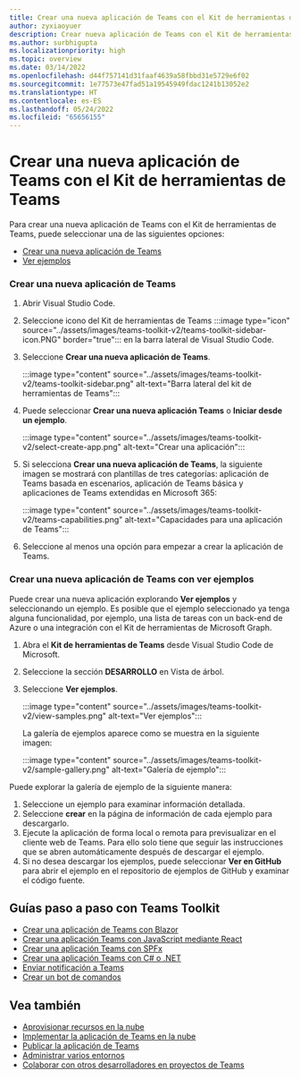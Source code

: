 ```yaml
---
title: Crear una nueva aplicación de Teams con el Kit de herramientas de Teams
author: zyxiaoyuer
description: Crear nueva aplicación de Teams con el Kit de herramientas de Teams
ms.author: surbhigupta
ms.localizationpriority: high
ms.topic: overview
ms.date: 03/14/2022
ms.openlocfilehash: d44f757141d31faaf4639a58fbbd31e5729e6f02
ms.sourcegitcommit: 1e77573e47fad51a19545949fdac1241b13052e2
ms.translationtype: HT
ms.contentlocale: es-ES
ms.lasthandoff: 05/24/2022
ms.locfileid: "65656155"
---
```

# <a name="create-a-new-teams-app-using-teams-toolkit"></a>Crear una nueva aplicación de Teams con el Kit de herramientas de Teams

Para crear una nueva aplicación de Teams con el Kit de herramientas de Teams, puede seleccionar una de las siguientes opciones:

* [Crear una nueva aplicación de Teams](create-new-project.md#create-a-new-teams-app)
* [Ver ejemplos](create-new-project.md#create-a-new-teams-app-using-view-samples)

### <a name="create-a-new-teams-app"></a>Crear una nueva aplicación de Teams

1. Abrir Visual Studio Code.
1. Seleccione icono del Kit de herramientas de Teams :::image type="icon" source="../assets/images/teams-toolkit-v2/teams-toolkit-sidebar-icon.PNG" border="true"::: en la barra lateral de Visual Studio Code.
1. Seleccione **Crear una nueva aplicación de Teams**.

   :::image type="content" source="../assets/images/teams-toolkit-v2/teams-toolkit-sidebar.png" alt-text="Barra lateral del kit de herramientas de Teams":::

1. Puede seleccionar **Crear una nueva aplicación Teams** o **Iniciar desde un ejemplo**.
   
   :::image type="content" source="../assets/images/teams-toolkit-v2/select-create-app.png" alt-text="Crear una aplicación":::
   
1. Si selecciona **Crear una nueva aplicación de Teams**, la siguiente imagen se mostrará con plantillas de tres categorías: aplicación de Teams basada en escenarios, aplicación de Teams básica y aplicaciones de Teams extendidas en Microsoft 365: 

   :::image type="content" source="../assets/images/teams-toolkit-v2/teams-capabilities.png" alt-text="Capacidades para una aplicación de Teams":::

1. Seleccione al menos una opción para empezar a crear la aplicación de Teams.


### <a name="create-a-new-teams-app-using-view-samples"></a>Crear una nueva aplicación de Teams con ver ejemplos

Puede crear una nueva aplicación explorando **Ver ejemplos** y seleccionando un ejemplo. Es posible que el ejemplo seleccionado ya tenga alguna funcionalidad, por ejemplo, una lista de tareas con un back-end de Azure o una integración con el Kit de herramientas de Microsoft Graph.

 1. Abra el **Kit de herramientas de Teams** desde Visual Studio Code de Microsoft.
 1. Seleccione la sección **DESARROLLO** en Vista de árbol.
 1. Seleccione **Ver ejemplos**. 

    :::image type="content" source="../assets/images/teams-toolkit-v2/view-samples.png" alt-text="Ver ejemplos":::

    La galería de ejemplos aparece como se muestra en la siguiente imagen:
   
    :::image type="content" source="../assets/images/teams-toolkit-v2/sample-gallery.png" alt-text="Galería de ejemplo":::

  Puede explorar la galería de ejemplo de la siguiente manera:

  1. Seleccione un ejemplo para examinar información detallada.
  1. Seleccione **crear** en la página de información de cada ejemplo para descargarlo. 
  1. Ejecute la aplicación de forma local o remota para previsualizar en el cliente web de Teams. Para ello solo tiene que seguir las instrucciones que se abren automáticamente después de descargar el ejemplo.
  1. Si no desea descargar los ejemplos, puede seleccionar **Ver en GitHub** para abrir el ejemplo en el repositorio de ejemplos de GitHub y examinar el código fuente.

## <a name="step-by-step-guides-using-teams-toolkit"></a>Guías paso a paso con Teams Toolkit

* [Crear una aplicación de Teams con Blazor](../sbs-gs-blazorupdate.yml)
* [Crear una aplicación Teams con JavaScript mediante React](../sbs-gs-javascript.yml)
* [Crear una aplicación Teams con SPFx](../sbs-gs-spfx.yml)
* [Crear una aplicación Teams con C# o .NET](../sbs-gs-csharp.yml)
* [Enviar notificación a Teams](../sbs-gs-notificationbot.yml)
* [Crear un bot de comandos](../sbs-gs-commandbot.yml)

## <a name="see-also"></a>Vea también

* [Aprovisionar recursos en la nube](provision.md)
* [Implementar la aplicación de Teams en la nube](deploy.md)
* [Publicar la aplicación de Teams](../concepts/deploy-and-publish/appsource/publish.md)
* [Administrar varios entornos](TeamsFx-multi-env.md)
* [Colaborar con otros desarrolladores en proyectos de Teams](TeamsFx-collaboration.md)